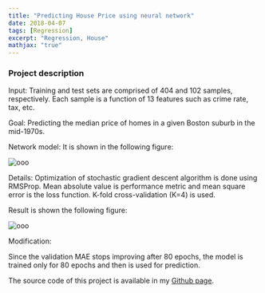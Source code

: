 ```yaml
---
title: "Predicting House Price using neural network"
date: 2018-04-07
tags: [Regression]
excerpt: "Regression, House"
mathjax: "true"
---
```

### Project description

Input: Training and test sets are comprised of 404 and 102 samples, respectively.  Each sample is a function of 13 features such as crime rate, tax, etc.

Goal: Predicting the median price of homes in a given Boston suburb in the mid-1970s.

Network model: It is shown in the following figure:

<img src="{{ site.url }}{{ site.baseurl }}/images/House/Boston.jpg" alt="ooo">

Details: Optimization of stochastic gradient descent algorithm is done using RMSProp. Mean absolute value is performance metric and mean square error is the loss function. K-fold cross-validation (K=4) is used.         

Result is shown the following figure:   

<img src="{{ site.url }}{{ site.baseurl }}/images/House/2.png" alt="ooo">      

Modification:

Since the validation MAE stops improving after 80 epochs, the model is trained only for 80 epochs and then is used for prediction.   

The source code of this project is available in my [Github page](https://github.com/MohammadrezaAzimi/House-Price-Regression-NN). 
